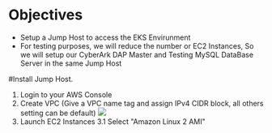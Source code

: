 # Objectives
- Setup a Jump Host to access the EKS Envirunment
- For testing purposes, we will reduce the number or EC2 Instances, So we will setup our CyberArk DAP Master and Testing MySQL DataBase Server in the same Jump Host

#Install Jump Host.
1. Login to your AWS Console
2. Create VPC (Give a VPC name tag and assign IPv4 CIDR block, all others setting can be default)
   ![](https://github.com/ivanckleecity/CyberArk-DAP-EKS-Lap-2021/blob/main/images/00-vpc-setup01.PNG)
3. Launch EC2 Instances
3.1 Select "Amazon Linux 2 AMI"
    ![]()
